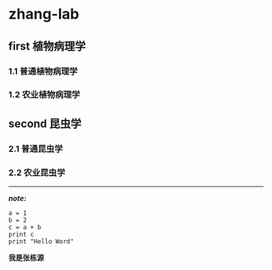 # zhang-lab

## first 植物病理学
### 1.1 普通植物病理学
### 1.2 农业植物病理学
## second 昆虫学
### 2.1 普通昆虫学
### 2.2 农业昆虫学
***
***note:***

```
a = 1
b = 2
c = a + b
print c
print "Hello Word"
```

**我是张栋源**

